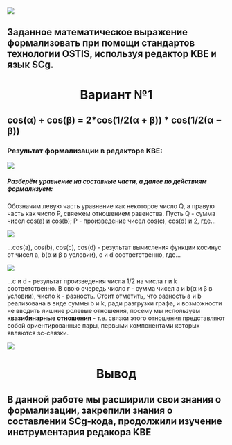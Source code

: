 <img src="https://github.com/ElizVerk/pictures/blob/main/pw2/pw2.gif">
<h2>Заданное математическое выражение формализовать при помощи стандартов
технологии OSTIS, используя редактор KBE и язык SCg.
</h2>
<h1 align="center">Вариант №1</h1>
<h2>cos(α) + cos(β) = 2*cos(1/2(α + β)) * cos(1/2(α − β))</h2>
<h3>Результат формализации в редакторе KBE:</h3>
<img src="https://github.com/ElizVerk/pictures/blob/main/pw2/formula.png">
<h5>Разберём уравнение на составные части, а далее по действиям формализуем:</h5>
<p>Обозначим левую часть уравнение как некоторое число Q, а правую часть как число P, свяежем отношением равенства. Пусть Q - сумма чисел cos(a) и cos(b); P - произведение чисел  cos(c), cos(d) и 2, где...</p>
 <img src="https://github.com/ElizVerk/pictures/blob/main/pw2/uravneniye.png">
<p>...cos(a), cos(b), cos(c), cos(d) - результат вычисления функции косинус от чисел a, b(α и β в условии), c и d соответственно, где...</p>
<img src="https://github.com/ElizVerk/pictures/blob/main/pw2/cosinus.png">
 <p>...c и d - результат произведения числа 1/2 на числа r и k соответственно. В свою очередь число r - сумма чисел a и b(α и β в условии), число k - разность. Стоит отметить, что разность a и b реализована в виде суммы b и k, ради разгрузки графа, и возможности не вводить лишние ролевые отношения, посему мы используем <b>квазибинарные отношения</b> - т.е. связки этого
отношения представляют собой ориентированные пары, первыми компонентами
которых являются sc-связки. </p>
 <img src="https://github.com/ElizVerk/pictures/blob/main/pw2/lilform.png">
 <h1 align="center">Вывод</h1>
 <h2>В данной работе мы расширили свои знания о формализации, закрепили знания о составлении SCg-кода, продолжили изучение инструментария редакора KBE </h2>
